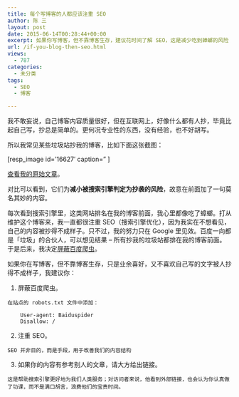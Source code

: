 ```yaml
---
title: 每个写博客的人都应该注重 SEO
author: 陈 三
layout: post
date: 2015-06-14T00:28:44+00:00
excerpt: 如果你写博客，但不靠博客生存，建议花时间了解 SEO，这是减少吃到蟑螂的风险
url: /if-you-blog-then-seo.html
views:
  - 787
categories:
  - 未分类
tags:
  - SEO
  - 博客

---
```

我不敢妄说，自己博客内容质量很好，但在互联网上，好像什么都有人抄，毕竟比起自己写，抄总是简单的。更何况专业性的东西，没有经验，也不好胡写。

所以我常见某些垃圾站抄我的博客，比如下面这张截图：

[resp_image id=&#8217;16627&#8242; caption=&#8221; ]

[查看我的原始文章][1]。

对比可以看到，它们为**减小被搜索引擎判定为抄袭的风险**，故意在前面加了一句莫名其妙的内容。

每次看到搜索引擎里，这类网站排名在我的博客前面，我心里都像吃了蟑螂。打从维护这个博客来，我一直都很注重 SEO（搜索引擎优化），因为我实在不想看见，自己的内容被抄得不成样子。只不过，我的努力只在 Google 里见效。百度一向都是「垃圾」的合伙人，可以想见结果 &#8211; 所有抄我的垃圾站都排在我的博客前面​。于是后来，我决定[屏蔽百度爬虫][2]。

如果你在写博客，但不靠博客生存，只是业余喜好，又不喜欢自己写的文字被人抄得不成样子，我建议你：

  1. 屏蔽百度爬虫。
    
    在站点的 robots.txt 文件中添加：
    
        User-agent: Baiduspider
        Disallow: /
        

  2. 注重 SEO。
    
    SEO 并非目的，而是手段，用于改善我们的内容结构

  3. 如果你的内容有参考别人的文章，请大方给出链接。
    
    这是帮助搜索引擎更好地为我们人类服务；对访问者来说，他看到外部链接，也会认为你认真做了功课，而不是满口胡言，浪费他们的宝贵时间。

 [1]: http://www.zfanw.com/blog/jspm-live-reload.html "jspm 自动刷新页面"
 [2]: http://www.zfanw.com/robots.txt "robots.txt 中屏蔽百度爬虫"